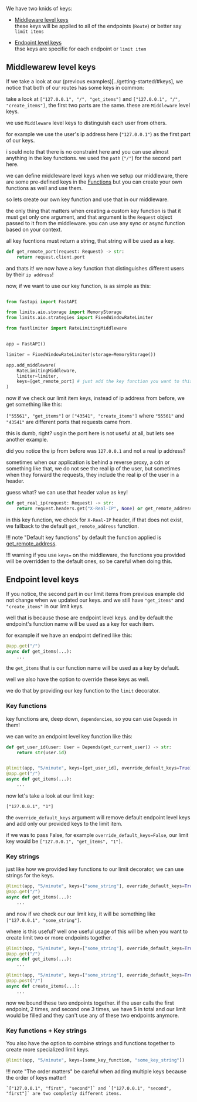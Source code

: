 We have two knids of keys: 

- [Middleware level keys](#middlewarew-level-keys)   
    these keys will be applied to all of the endpoints (`Route`) or better say `limit items`


- [Endpoint level keys](#endpoint-level-keys)   
    thse keys are specific for each endpoint or `limit item`



## Middlewarew level keys


If we take a look at our (previous examples)[../getting-started/#keys], we notice that both of our routes has some keys in common:


take a look at `["127.0.0.1", "/", "get_items"]` and `["127.0.0.1", "/", "create_items"]`, the first two parts are the same. these are `Middleware` level keys.

we use `Middleware` level keys to distinguish each user from others.

for example we use the user's ip address here (`"127.0.0.1"`) as the first part of our keys. 

i sould note that there is no constraint here and you can use almost anything in the key functions. we used the `path` (`"/"`) for the second part here.


we can define middleware level keys when we setup our middleware, there are some pre-defined keys in the [Functions](../api-refrence/functions) but you can create your own functions as well and use them.


so lets create our own key function and use that in our middleware.

the only thing that matters when creating a custom key function is that it must get only one argument, and that argument is the `Request` object passed to it from the middleware. you can use any sync or async function based on your context.


all key fucntions must return a string, that string will be used as a key.


```py
def get_remote_port(request: Request) -> str:
    return request.client.port
```

and thats it! we now have a key function that distinguishes different users by their `ip address`!


now, if we want to use our key function, is as simple as this:

```py

from fastapi import FastAPI

from limits.aio.storage import MemoryStorage
from limits.aio.strategies import FixedWindowRateLimiter

from fastlimiter import RateLimitingMiddleware


app = FastAPI()

limiter = FixedWindowRateLimiter(storage=MemoryStorage())

app.add_middleware(
    RateLimitingMiddleware,
    limiter=limiter,
    keys=[get_remote_port] # just add the key function you want to this list, be careful not to add paranthesis at the end of function names
)
```

now if we check our limit item keys, instead of ip address from before, we get something like this:


`["55561", "get_items"]` or `["43541", "create_items"]` where `"55561"` and `"43541"` are different ports that requests came from.


this is dumb, right? usgin the port here is not useful at all, but lets see another example.

did you notice the ip from before was `127.0.0.1` and not a real ip address?

sometimes when our application is behind a reverse proxy, a cdn or something like that, we do not see the real ip of the user, 
     but sometimes when they forward the requests, they include the real ip of the user in a header.

guess what? we can use that header value as key!


```py
def get_real_ip(request: Request) -> str:
    return request.headers.get("X-Real-IP", None) or get_remote_address(request)
```

in this key function, we check for `X-Real-IP` header, if that does not exist, we fallback to the default `get_remote_address` function.



!!! note "Default key functions"
    by default the function applied is [get_remote_address](../../api-refrence/functions/#fastlimiter.functions.get_remote_address).


!!! warning
    if you use `keys=` on the middleware, the functions you provided will be overridden to the default ones, so be careful when doing this.


## Endpoint level keys

If you notice, the second part in our limit items from previous example did not change when we updated our keys. and we still have `"get_items"` and `"create_items"` in our limit keys.


well that is because those are endpoint level keys. and by default the endpoint's function name will be used as a key for each item.

for example if we have an endpoint defined like this:

```py
@app.get("/")
async def get_items(...):
    ...
```

the `get_items` that is our function name will be used as a key by default.


well we also have the option to override these keys as well.


we do that by providing our key function to the `limit` decorator.


### Key functions


key functions are, deep down, `dependencies`, so you can use `Depends` in them!


we can write an endpoint level key function like this:

```py
def get_user_id(user: User = Depends(get_current_user)) -> str:
    return str(user.id)


@limit(app, "5/minute", keys=[get_user_id], override_default_keys=True)
@app.get("/")
async def get_items(...):
    ...
```

now let's take a look at our limit key:

`["127.0.0.1", "1"]`


the `override_default_keys` argument will remove default endpoint level keys and add only our provided keys to the limit item.

if we was to pass False, for example `override_default_keys=False`, our limit key would be `["127.0.0.1", "get_items", "1"]`.



### Key strings

just like how we provided key functions to our limit decorator, we can use strings for the keys. 

```py
@limit(app, "5/minute", keys=["some_string"], override_default_keys=True)
@app.get("/")
async def get_items(...):
    ...
```

and now if we check our our limit key, it will be something like `["127.0.0.1", "some_string"]`.

where is this useful? well one useful usage of this will be when you want to create limit two or more endpoints together.


```py
@limit(app, "5/minute", keys=["some_string"], override_default_keys=True)
@app.get("/")
async def get_items(...):
    ...

@limit(app, "5/minute", keys=["some_string"], override_default_keys=True)
@app.post("/")
async def create_items(...):
    ...
```

now we bound these two endpoints together. if the user calls the first endpoint, 2 times, and second one 3 times, we have 5 in total and our limit would be filled and they can't use any of these two endpoints anymore.


### Key functions + Key strings

You also have the option to combine strings and functions together to create more specialized limit keys.


```py
@limit(app, "5/minute", keys=[some_key_function, "some_key_string"])
```

!!! note "The order matters"
    be careful when adding multiple keys because the order of keys matter!

    `["127.0.0.1", "first", "second"]` and `["127.0.0.1", "second", "first"]` are two completly different items.
